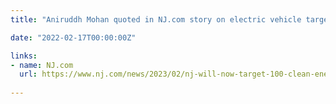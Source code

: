 ```yaml
---
title: "Aniruddh Mohan quoted in NJ.com story on electric vehicle targets in New Jersey" 

date: "2022-02-17T00:00:00Z"

links:
- name: NJ.com
  url: https://www.nj.com/news/2023/02/nj-will-now-target-100-clean-energy-require-all-electric-cars-by-2035-murphy-says.html
  
---
```

